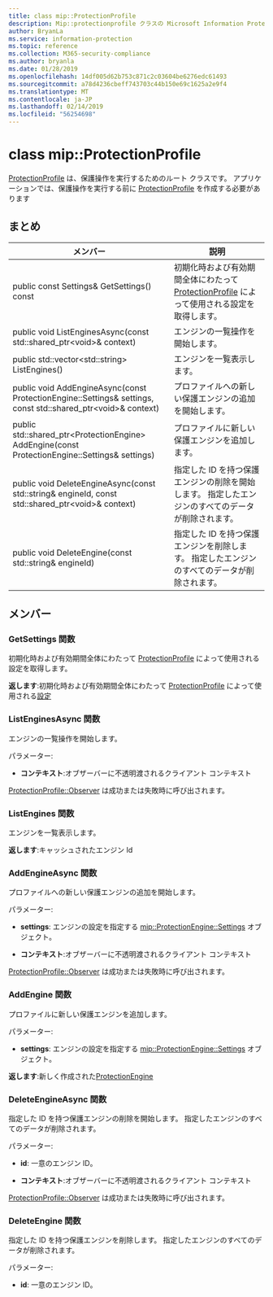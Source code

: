 ```yaml
---
title: class mip::ProtectionProfile
description: Mip::protectionprofile クラスの Microsoft Information Protection (MIP) SDK について説明します。
author: BryanLa
ms.service: information-protection
ms.topic: reference
ms.collection: M365-security-compliance
ms.author: bryanla
ms.date: 01/28/2019
ms.openlocfilehash: 14df005d62b753c871c2c03604be6276edc61493
ms.sourcegitcommit: a78d4236cbeff743703c44b150e69c1625a2e9f4
ms.translationtype: MT
ms.contentlocale: ja-JP
ms.lasthandoff: 02/14/2019
ms.locfileid: "56254698"
---
```

# <a name="class-mipprotectionprofile"></a>class mip::ProtectionProfile 
[ProtectionProfile](class_mip_protectionprofile.md) は、保護操作を実行するためのルート クラスです。
アプリケーションでは、保護操作を実行する前に [ProtectionProfile](class_mip_protectionprofile.md) を作成する必要があります
  
## <a name="summary"></a>まとめ
 メンバー                        | 説明                                
--------------------------------|---------------------------------------------
public const Settings& GetSettings() const  |  初期化時および有効期間全体にわたって [ProtectionProfile](class_mip_protectionprofile.md) によって使用される設定を取得します。
public void ListEnginesAsync(const std::shared_ptr\<void\>& context)  |  エンジンの一覧操作を開始します。
public std::vector\<std::string\> ListEngines()  |  エンジンを一覧表示します。
public void AddEngineAsync(const ProtectionEngine::Settings& settings, const std::shared_ptr\<void\>& context)  |  プロファイルへの新しい保護エンジンの追加を開始します。
public std::shared_ptr\<ProtectionEngine\> AddEngine(const ProtectionEngine::Settings& settings)  |  プロファイルに新しい保護エンジンを追加します。
public void DeleteEngineAsync(const std::string& engineId, const std::shared_ptr\<void\>& context)  |  指定した ID を持つ保護エンジンの削除を開始します。 指定したエンジンのすべてのデータが削除されます。
public void DeleteEngine(const std::string& engineId)  |  指定した ID を持つ保護エンジンを削除します。 指定したエンジンのすべてのデータが削除されます。
  
## <a name="members"></a>メンバー
  
### <a name="getsettings-function"></a>GetSettings 関数
初期化時および有効期間全体にわたって [ProtectionProfile](class_mip_protectionprofile.md) によって使用される設定を取得します。

  
**返します**:初期化時および有効期間全体にわたって [ProtectionProfile](class_mip_protectionprofile.md) によって使用される[設定](class_mip_protectionprofile_settings.md)
  
### <a name="listenginesasync-function"></a>ListEnginesAsync 関数
エンジンの一覧操作を開始します。

パラメーター:  
* **コンテキスト**:オブザーバーに不透明渡されるクライアント コンテキスト


[ProtectionProfile::Observer](class_mip_protectionprofile_observer.md) は成功または失敗時に呼び出されます。
  
### <a name="listengines-function"></a>ListEngines 関数
エンジンを一覧表示します。

  
**返します**:キャッシュされたエンジン Id
  
### <a name="addengineasync-function"></a>AddEngineAsync 関数
プロファイルへの新しい保護エンジンの追加を開始します。

パラメーター:  
* **settings**: エンジンの設定を指定する [mip::ProtectionEngine::Settings](class_mip_protectionengine_settings.md) オブジェクト。 


* **コンテキスト**:オブザーバーに不透明渡されるクライアント コンテキスト


[ProtectionProfile::Observer](class_mip_protectionprofile_observer.md) は成功または失敗時に呼び出されます。
  
### <a name="addengine-function"></a>AddEngine 関数
プロファイルに新しい保護エンジンを追加します。

パラメーター:  
* **settings**: エンジンの設定を指定する [mip::ProtectionEngine::Settings](class_mip_protectionengine_settings.md) オブジェクト。



  
**返します**:新しく作成された[ProtectionEngine](class_mip_protectionengine.md)
  
### <a name="deleteengineasync-function"></a>DeleteEngineAsync 関数
指定した ID を持つ保護エンジンの削除を開始します。 指定したエンジンのすべてのデータが削除されます。

パラメーター:  
* **id**: 一意のエンジン ID。 


* **コンテキスト**:オブザーバーに不透明渡されるクライアント コンテキスト


[ProtectionProfile::Observer](class_mip_protectionprofile_observer.md) は成功または失敗時に呼び出されます。
  
### <a name="deleteengine-function"></a>DeleteEngine 関数
指定した ID を持つ保護エンジンを削除します。 指定したエンジンのすべてのデータが削除されます。

パラメーター:  
* **id**: 一意のエンジン ID。

